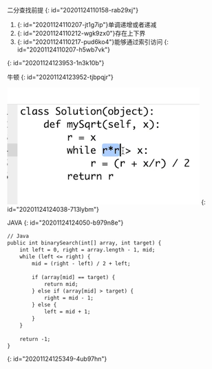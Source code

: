 二分查找前提
{: id="20201124110158-rab29xj"}

1. {: id="20201124110207-jt1g7ip"}单调递增或者递减
2. {: id="20201124110212-wgk9zx0"}存在上下界
3. {: id="20201124110217-pud6ko4"}能够通过索引访问
{: id="20201124110207-h5wb7vk"}

{: id="20201124123953-1n3k10b"}

牛顿
{: id="20201124123952-tjbpqjr"}

![牛顿.jpg](assets/20201124124046-2m4e1vj-牛顿.jpg)
{: id="20201124124038-713lybm"}

JAVA
{: id="20201124124050-b979n8e"}

```
// Java
public int binarySearch(int[] array, int target) {
    int left = 0, right = array.length - 1, mid;
    while (left <= right) {
        mid = (right - left) / 2 + left;

        if (array[mid] == target) {
            return mid;
        } else if (array[mid] > target) {
            right = mid - 1;
        } else {
            left = mid + 1;
        }
    }

    return -1;
}
```
{: id="20201124125349-4ub97hn"}
